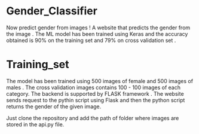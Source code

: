 # Gender_Classifier
Now predict gender from images !
A website that predicts the gender from the image . The ML model has been trained using Keras and the accuracy obtained is 90% on the training set and 79% on cross validation set .
# Training_set
The model has been trained using 500 images of female and 500 images of males . The cross validation images contains 100 - 100 images of each category.
The backend is supported by FLASK framework . The website sends request to the pythin script using Flask and then the python script returns the gender of the given image.

Just clone the repository and add the path of folder where images are stored in the api.py file.
